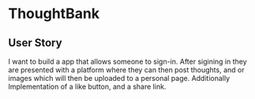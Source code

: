# ThoughtBank

## User Story

I want to build a app that allows someone to sign-in. After sigining in they are presented with a platform where they can then post thoughts, and or images which will then be uploaded to a personal page. Additionally Implementation of a like button, and a share link. 